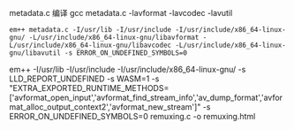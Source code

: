 

metadata.c 编译
    gcc metadata.c -lavformat -lavcodec -lavutil


    em++ metadata.c -I/usr/lib -I/usr/include -I/usr/include/x86_64-linux-gnu/ -L/usr/include/x86_64-linux-gnu/libavformat -L/usr/include/x86_64-linux-gnu/libavcodec -L/usr/include/x86_64-linux-gnu/libavutil -s ERROR_ON_UNDEFINED_SYMBOLS=0





em++ -I/usr/lib -I/usr/include -I/usr/include/x86_64-linux-gnu/ -s LLD_REPORT_UNDEFINED -s WASM=1 -s "EXTRA_EXPORTED_RUNTIME_METHODS=['avformat_open_input','avformat_find_stream_info','av_dump_format','avformat_alloc_output_context2','avformat_new_stream']" -s ERROR_ON_UNDEFINED_SYMBOLS=0 remuxing.c -o remuxing.html